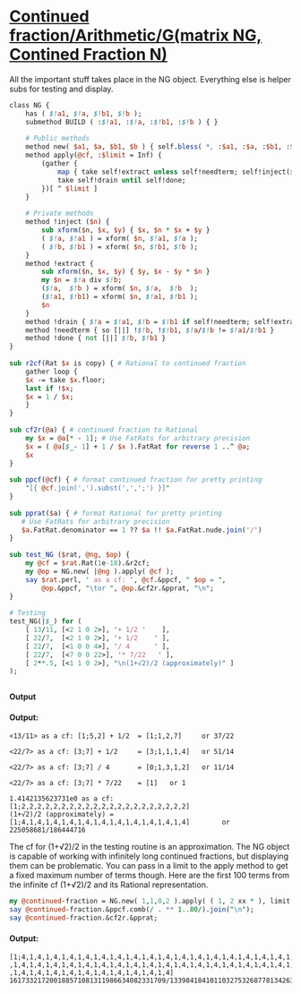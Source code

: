 [1]: http://rosettacode.org/wiki/Continued_fraction/Arithmetic/G(matrix_NG,_Contined_Fraction_N)

# [Continued fraction/Arithmetic/G(matrix NG, Contined Fraction N)][1]

All the important stuff takes place in the NG object. Everything else is helper subs for testing and display.

```perl
class NG {
    has ( $!a1, $!a, $!b1, $!b );
    submethod BUILD ( :$!a1, :$!a, :$!b1, :$!b ) { }
 
    # Public methods
    method new( $a1, $a, $b1, $b ) { self.bless( *, :$a1, :$a, :$b1, :$b ) }
    method apply(@cf, :$limit = Inf) {
        (gather {
            map { take self!extract unless self!needterm; self!inject($_) }, @cf;
            take self!drain until self!done;
        })[ ^ $limit ]
    }
 
    # Private methods
    method !inject ($n) {
        sub xform($n, $x, $y) { $x, $n * $x + $y }
        ( $!a, $!a1 ) = xform( $n, $!a1, $!a );
        ( $!b, $!b1 ) = xform( $n, $!b1, $!b );
    }
    method !extract {
        sub xform($n, $x, $y) { $y, $x - $y * $n }
        my $n = $!a div $!b;
        ($!a,  $!b ) = xform( $n, $!a,  $!b  );
        ($!a1, $!b1) = xform( $n, $!a1, $!b1 );
        $n
    }
    method !drain { $!a = $!a1, $!b = $!b1 if self!needterm; self!extract }
    method !needterm { so [||] !$!b, !$!b1, $!a/$!b != $!a1/$!b1 }
    method !done { not [||] $!b, $!b1 }
}
 
sub r2cf(Rat $x is copy) { # Rational to continued fraction
    gather loop {
	$x -= take $x.floor;
	last if !$x;
	$x = 1 / $x;
    }
}
 
sub cf2r(@a) { # continued fraction to Rational
    my $x = @a[* - 1]; # Use FatRats for arbitrary precision
    $x = ( @a[$_- 1] + 1 / $x ).FatRat for reverse 1 ..^ @a;
    $x
}
 
sub ppcf(@cf) { # format continued fraction for pretty printing 
    "[{ @cf.join(',').subst(',',';') }]"
}
 
sub pprat($a) { # format Rational for pretty printing
   # Use FatRats for arbitrary precision
   $a.FatRat.denominator == 1 ?? $a !! $a.FatRat.nude.join('/')
}
 
sub test_NG ($rat, @ng, $op) { 
    my @cf = $rat.Rat(1e-18).&r2cf;
    my @op = NG.new( |@ng ).apply( @cf );
    say $rat.perl, ' as a cf: ', @cf.&ppcf, " $op = ",
        @op.&ppcf, "\tor ", @op.&cf2r.&pprat, "\n";
}
 
# Testing
test_NG(|$_) for (
    [ 13/11, [<2 1 0 2>], '+ 1/2 '    ],
    [ 22/7,  [<2 1 0 2>], '+ 1/2    ' ],
    [ 22/7,  [<1 0 0 4>], '/ 4      ' ],
    [ 22/7,  [<7 0 0 22>], '* 7/22   ' ],
    [ 2**.5, [<1 1 0 2>], "\n(1+√2)/2 (approximately)" ]
);
 
```


**Output**


#### Output:
```
<13/11> as a cf: [1;5,2] + 1/2  = [1;1,2,7]     or 37/22

<22/7> as a cf: [3;7] + 1/2     = [3;1,1,1,4]   or 51/14

<22/7> as a cf: [3;7] / 4       = [0;1,3,1,2]   or 11/14

<22/7> as a cf: [3;7] * 7/22    = [1]   or 1

1.4142135623731e0 as a cf: [1;2,2,2,2,2,2,2,2,2,2,2,2,2,2,2,2,2,2,2,2,2] 
(1+√2)/2 (approximately) = [1;4,1,4,1,4,1,4,1,4,1,4,1,4,1,4,1,4,1,4,1,4]        or 225058681/186444716
```


The cf for (1+√2)/2 in the testing routine is an approximation. The NG object is capable of working with infinitely long continued fractions, but displaying them can be problematic. You can pass in a limit to the apply method to get a fixed maximum number of terms though. Here are the first 100 terms from the infinite cf (1+√2)/2 and its Rational representation.

```perl
my @continued-fraction = NG.new( 1,1,0,2 ).apply( ( 1, 2 xx * ), limit => 100 );
say @continued-fraction.&ppcf.comb(/ . ** 1..80/).join("\n");
say @continued-fraction.&cf2r.&pprat;
```

#### Output:
```
[1;4,1,4,1,4,1,4,1,4,1,4,1,4,1,4,1,4,1,4,1,4,1,4,1,4,1,4,1,4,1,4,1,4,1,4,1,4,1,4
,1,4,1,4,1,4,1,4,1,4,1,4,1,4,1,4,1,4,1,4,1,4,1,4,1,4,1,4,1,4,1,4,1,4,1,4,1,4,1,4
,1,4,1,4,1,4,1,4,1,4,1,4,1,4,1,4,1,4,1,4]
161733217200188571081311986634082331709/133984184101103275326877813426364627544
```